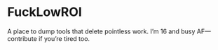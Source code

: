 # FuckLowROI
A place to dump tools that delete pointless work. I’m 16 and busy AF—contribute if you’re tired too.
